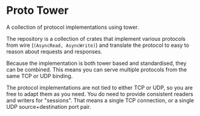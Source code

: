 # Proto Tower

A collection of protocol implementations using tower.

The repository is a collection of crates that implement various protocols from wire (`(AsyncRead, AsyncWrite)`) and translate the protocol to easy to reason about requests and responses.

Because the implementation is both tower based and standardised, they can be combined.
This means you can serve multiple protocols from the same TCP or UDP binding.

The protocol implementations are not tied to either TCP or UDP, so you are free to adapt them as you need.
You do need to provide consistent readers and writers for "sessions".
That means a single TCP connection, or a single UDP source+destination port pair.

